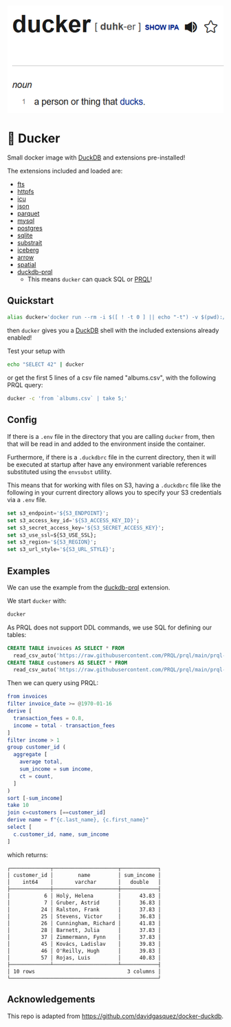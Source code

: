 [![ducker: [noun] a person or thing that ducks](ducker_definition.png)](https://www.dictionary.com/browse/ducker)

# 🦆 Ducker

Small docker image with [DuckDB](https://github.com/duckdb/duckdb) and extensions pre-installed!

The extensions included and loaded are:
  * [fts](https://duckdb.org/docs/extensions/full_text_search)
  * [httpfs](https://duckdb.org/docs/extensions/httpfs.html)
  * [icu](https://duckdb.org/2022/01/06/time-zones.html)
  * [json](https://duckdb.org/docs/extensions/json)
  * [parquet](https://duckdb.org/docs/data/parquet)
  * [mysql](https://duckdb.org/docs/extensions/mysql)
  * [postgres](https://duckdb.org/docs/extensions/postgres)
  * [sqlite](https://duckdb.org/docs/extensions/sqlite)
  * [substrait](https://duckdb.org/docs/extensions/substrait)
  * [iceberg](https://duckdb.org/docs/extensions/iceberg)
  * [arrow](https://duckdb.org/docs/extensions/arrow)
  * [spatial](https://duckdb.org/docs/extensions/spatial)
  * [duckdb-prql](https://github.com/ywelsch/duckdb-prql)
    * This means `ducker` can quack SQL or [PRQL](https://github.com/PRQL/prql)!

## Quickstart

```sh
alias ducker='docker run --rm -i $([ ! -t 0 ] || echo "-t") -v $(pwd):/data -w /data duckerlabs/ducker'
```
then `ducker` gives you a [DuckDB](https://duckdb.org/) shell with the included extensions already enabled!

Test your setup with
```sh
echo "SELECT 42" | ducker
```

or get the first 5 lines of a csv file named "albums.csv", with the following PRQL query:
```sh
ducker -c 'from `albums.csv` | take 5;'
```

## Config

If there is a `.env` file in the directory that you are calling `ducker` from, then that will be read in
and added to the environment inside the container.

Furthermore, if there is a `.duckdbrc` file in the current directory, then it will be executed at startup
after have any environment variable references substituted using the `envsubst` utility.

This means that for working with files on S3, having a `.duckdbrc` file like the following in your current
directory allows you to specify your S3 credentials via a `.env` file.

```sql
set s3_endpoint='${S3_ENDPOINT}';
set s3_access_key_id='${S3_ACCESS_KEY_ID}';
set s3_secret_access_key='${S3_SECRET_ACCESS_KEY}';
set s3_use_ssl=${S3_USE_SSL};
set s3_region='${S3_REGION}';
set s3_url_style='${S3_URL_STYLE}';
```

## Examples

We can use the example from the [duckdb-prql](https://github.com/ywelsch/duckdb-prql) extension.

We start `ducker` with:

```bash
ducker
```

As PRQL does not support DDL commands, we use SQL for defining our tables:
```sql
CREATE TABLE invoices AS SELECT * FROM
  read_csv_auto('https://raw.githubusercontent.com/PRQL/prql/main/prql-compiler/tests/integration/data/chinook/invoices.csv');
CREATE TABLE customers AS SELECT * FROM
  read_csv_auto('https://raw.githubusercontent.com/PRQL/prql/main/prql-compiler/tests/integration/data/chinook/customers.csv');
```
Then we can query using PRQL:
```elm
from invoices
filter invoice_date >= @1970-01-16
derive [
  transaction_fees = 0.8,
  income = total - transaction_fees
]
filter income > 1
group customer_id (
  aggregate [
    average total,
    sum_income = sum income,
    ct = count,
  ]
)
sort [-sum_income]
take 10
join c=customers [==customer_id]
derive name = f"{c.last_name}, {c.first_name}"
select [
  c.customer_id, name, sum_income
]
```

which returns:
```
┌─────────────┬─────────────────────┬────────────┐
│ customer_id │        name         │ sum_income │
│    int64    │       varchar       │   double   │
├─────────────┼─────────────────────┼────────────┤
│           6 │ Holý, Helena        │      43.83 │
│           7 │ Gruber, Astrid      │      36.83 │
│          24 │ Ralston, Frank      │      37.83 │
│          25 │ Stevens, Victor     │      36.83 │
│          26 │ Cunningham, Richard │      41.83 │
│          28 │ Barnett, Julia      │      37.83 │
│          37 │ Zimmermann, Fynn    │      37.83 │
│          45 │ Kovács, Ladislav    │      39.83 │
│          46 │ O'Reilly, Hugh      │      39.83 │
│          57 │ Rojas, Luis         │      40.83 │
├─────────────┴─────────────────────┴────────────┤
│ 10 rows                              3 columns │
└────────────────────────────────────────────────┘
```

## Acknowledgements

This repo is adapted from https://github.com/davidgasquez/docker-duckdb.
